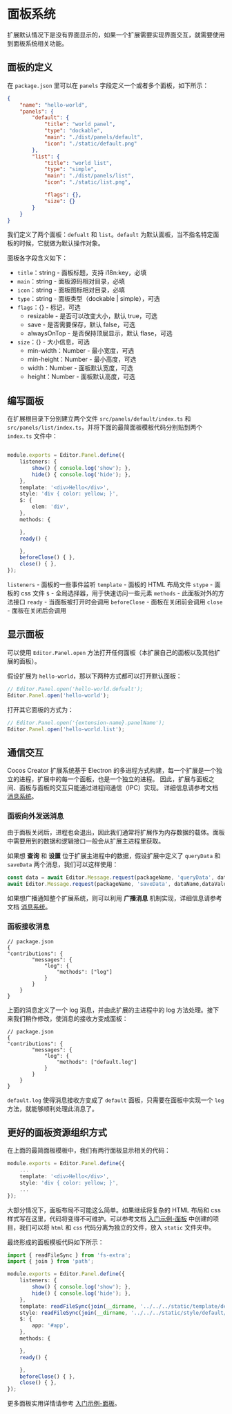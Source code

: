 # 面板系统

扩展默认情况下是没有界面显示的，如果一个扩展需要实现界面交互，就需要使用到面板系统相关功能。

## 面板的定义

在 `package.json` 里可以在 `panels` 字段定义一个或者多个面板，如下所示：

```json
{
    "name": "hello-world",
    "panels": {
        "default": {
            "title": "world panel",
            "type": "dockable",
            "main": "./dist/panels/default",
            "icon": "./static/default.png"
        },
        "list": {
            "title": "world list",
            "type": "simple",
            "main": "./dist/panels/list",
            "icon": "./static/list.png",

            "flags": {},
            "size": {}
        }
    }
}
```

我们定义了两个面板：`defualt` 和 `list`。`default` 为默认面板，当不指名特定面板的时候，它就做为默认操作对象。

面板各字段含义如下：
- `title`：string - 面板标题，支持 i18n:key，必填
- `main`：string - 面板源码相对目录，必填
- `icon`：string - 面板图标相对目录，必填
- `type`：string - 面板类型（dockable | simple），可选
- `flags`：{} - 标记，可选
    - resizable - 是否可以改变大小，默认 true，可选
    - save - 是否需要保存，默认 false，可选
    - alwaysOnTop - 是否保持顶层显示，默认 flase，可选
- `size`：{} - 大小信息，可选
    - min-width：Number - 最小宽度，可选
    - min-height：Number - 最小高度，可选
    - width：Number - 面板默认宽度，可选
    - height：Number - 面板默认高度，可选

## 编写面板

在扩展根目录下分别建立两个文件 `src/panels/default/index.ts` 和 `src/panels/list/index.ts`，并将下面的最简面板模板代码分别贴到两个 `index.ts` 文件中：

```typescript

module.exports = Editor.Panel.define({
    listeners: {
        show() { console.log('show'); },
        hide() { console.log('hide'); },
    },
    template: '<div>Hello</div>',
    style: 'div { color: yellow; }',
    $: {
        elem: 'div',
    },
    methods: {

    },
    ready() {

    },
    beforeClose() { },
    close() { },
});
```

`listeners` - 面板的一些事件监听
`template` - 面板的 HTML 布局文件
`stype` - 面板的 css 文件
`$` - 全局选择器，用于快速访问一些元素
`methods` - 此面板对外的方法接口
`ready` - 当面板被打开时会调用
`beforeClose` - 面板在关闭前会调用
`close` - 面板在关闭后会调用

## 显示面板

可以使用 `Editor.Panel.open` 方法打开任何面板（本扩展自己的面板以及其他扩展的面板）。

假设扩展为 `hello-world`，那以下两种方式都可以打开默认面板：

```typescript
// Editor.Panel.open('hello-world.defualt');
Editor.Panel.open('hello-world');
```

打开其它面板的方式为：

```typescript
// Editor.Panel.open('{extension-name}.panelName');
Editor.Panel.open('hello-world.list');
```

## 通信交互

Cocos Creator 扩展系统基于 Electron 的多进程方式构建，每一个扩展是一个独立的进程，扩展中的每一个面板，也是一个独立的进程。 因此，扩展与面板之间、面板与面板的交互只能通过进程间通信（IPC）实现。 详细信息请参考文档 [消息系统](./messages.md)。

### 面板向外发送消息

由于面板关闭后，进程也会退出，因此我们通常将扩展作为内存数据的载体。面板中需要用到的数据和逻辑接口一般会从扩展主进程里获取。

如果想 **查询** 和 **设置** 位于扩展主进程中的数据，假设扩展中定义了 `queryData` 和 `saveData` 两个消息，我们可以这样使用：

```typescript
const data = await Editor.Message.request(packageName, 'queryData', dataName);
await Editor.Message.request(packageName, 'saveData', dataName,dataValue);
```

如果想广播通知整个扩展系统，则可以利用 **广播消息** 机制实现，详细信息请参考文档 [消息系统](./messages.md)。

### 面板接收消息

```json5
// package.json
{
"contributions": {
        "messages": {
            "log": {
                "methods": ["log"]
            }
        }
    }
}
```

上面的消息定义了一个 log 消息，并由此扩展的主进程中的 log 方法处理。接下来我们稍作修改，使消息的接收方变成面板：

```json5
// package.json
{
"contributions": {
        "messages": {
            "log": {
                "methods": ["default.log"]
            }
        }
    }
}
```

`default.log` 使得消息接收方变成了 `default` 面板，只需要在面板中实现一个 `log` 方法，就能够顺利处理此消息了。

## 更好的面板资源组织方式

在上面的最简面板模板中，我们有两行面板显示相关的代码：

```typescript
module.exports = Editor.Panel.define({
    ...
    template: '<div>Hello</div>',
    style: 'div { color: yellow; }',
    ...
});
```

大部分情况下，面板布局不可能这么简单。如果继续将复杂的 HTML 布局和 css 样式写在这里，代码将变得不可维护。可以参考文档 [入门示例-面板](./first-panel.md) 中创建的项目，我们可以将 `html` 和 `css` 代码分离为独立的文件，放入 `static` 文件夹中。

最终形成的面板模板代码如下所示：

```typescript
import { readFileSync } from 'fs-extra';
import { join } from 'path';

module.exports = Editor.Panel.define({
    listeners: {
        show() { console.log('show'); },
        hide() { console.log('hide'); },
    },
    template: readFileSync(join(__dirname, '../../../static/template/default/index.html'), 'utf-8'),
    style: readFileSync(join(__dirname, '../../../static/style/default/index.css'), 'utf-8'),
    $: {
        app: '#app',
    },
    methods: {

    },
    ready() {

    },
    beforeClose() { },
    close() { },
});
```

更多面板实用详情请参考 [入门示例-面板](./first-panel.md)。
